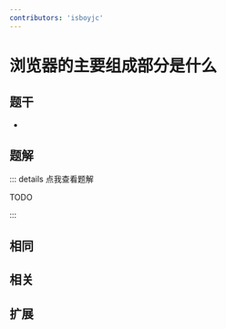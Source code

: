 ```yaml
---
contributors: 'isboyjc'
---
```


# 浏览器的主要组成部分是什么

## 题干

- 



## 题解

::: details 点我查看题解

  TODO

:::



## 相同


## 相关


## 扩展

